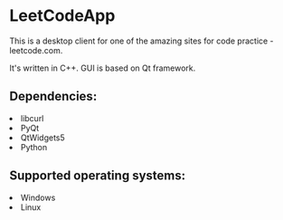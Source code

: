 # LeetCodeApp

This is a desktop client for one of the amazing sites for code practice - leetcode.com.

It's written in C++. GUI is based on Qt framework.

<h2> Dependencies: </h2>

<li> libcurl </li>
<li> PyQt </li>
<li> QtWidgets5 </li>
<li> Python </li>

<h2> Supported operating systems: </h2>
<li> Windows </li>
<li> Linux </li>


